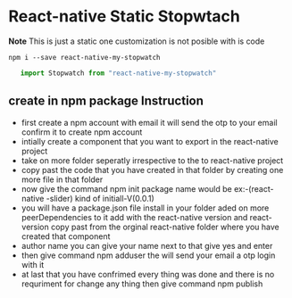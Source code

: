 #  React-native Static Stopwtach

**Note** This is just a static one customization is not posible with is code 

```shell
npm i --save react-native-my-stopwatch 
```
```jsx
   import Stopwatch from "react-native-my-stopwatch"
```
## create in npm package Instruction 
- first create a npm account with email it will send the otp to your email confirm it to create npm account 
- intially create a component that you want to export in the react-native project 
- take on more folder seperatly irrespective to the to react-native project
- copy past the code that you have created in that folder by creating one more file in that folder 
- now give the command npm init package name would be ex:-(react-native -slider) kind of initiall-V(0.0.1)
- you will have a package.json file install in your folder aded on more peerDependencies to it add with the      react-native version and react-version copy past from the orginal react-native folder where you have created that component 
- author name you can give your name next to that give yes and enter 
- then give command npm adduser the will send your email a otp login with it 
- at last that you have confrimed every thing was done and there is no requriment for change  any thing then give command  npm publish 



